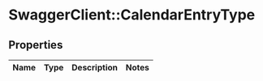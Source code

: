 # SwaggerClient::CalendarEntryType

## Properties
Name | Type | Description | Notes
------------ | ------------- | ------------- | -------------

